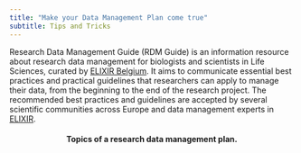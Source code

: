 ```yaml
---
title: "Make your Data Management Plan come true"
subtitle: Tips and Tricks
---
```



Research Data Management Guide (RDM Guide) is an information resource about research data management for biologists and scientists in Life Sciences, curated by [ELIXIR Belgium](https://www.elixir-belgium.org). It aims to communicate essential best practices and practical guidelines that researchers can apply to manage their data, from the beginning to the end of the research project. The recommended best practices and guidelines are accepted by several scientific communities across Europe and data management experts in [ELIXIR](elixir).

<div class="ratio main_rdm">
    <object class="rdm_cycle" type="image/svg+xml" data="images/RDMGuide-01.svg"></object>
</div>

<h4 style="text-align: center;">
    Topics of a research data management plan.
</h4>